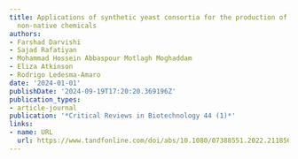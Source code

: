 ```yaml
---
title: Applications of synthetic yeast consortia for the production of native and
  non-native chemicals
authors:
- Farshad Darvishi
- Sajad Rafatiyan
- Mohammad Hossein Abbaspour Motlagh Moghaddam
- Eliza Atkinson
- Rodrigo Ledesma-Amaro
date: '2024-01-01'
publishDate: '2024-09-19T17:20:20.369196Z'
publication_types:
- article-journal
publication: '*Critical Reviews in Biotechnology 44 (1)*'
links:
- name: URL
  url: https://www.tandfonline.com/doi/abs/10.1080/07388551.2022.2118569
---
```

